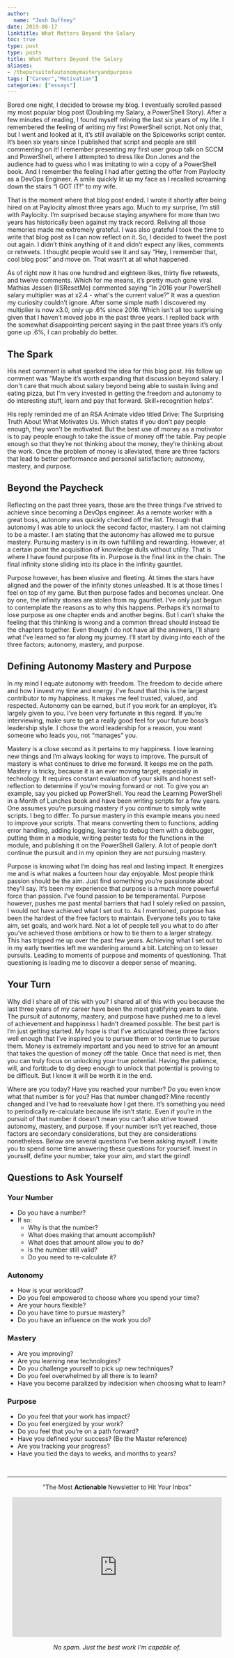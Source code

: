 ```yaml
---
author:
  name: "Josh Duffney"
date: 2019-08-17
linktitle: What Matters Beyond the Salary
toc: true
type: post
type: posts
title: What Matters Beyond the Salary
aliases: 
- /thepursuitofautonomymasteryandpurpose
tags: ["Career","Motivation"]
categories: ["essays"]
---
```


Bored one night, I decided to browse my blog. I eventually scrolled passed my most popular blog post (Doubling my Salary, a PowerShell Story). After a few minutes of reading, I found myself reliving the last six years of my life. I remembered the feeling of writing my first PowerShell script. Not only that, but I went and looked at it, it’s still available on the Spiceworks script center. It’s been six years since I published that script and people are still commenting on it! I remember presenting my first user group talk on SCCM and PowerShell, where I attempted to dress like Don Jones and the audience had to guess who I was imitating to win a copy of a PowerShell book. And I remember the feeling I had after getting the offer from Paylocity as a DevOps Engineer. A smile quickly lit up my face as I recalled screaming down the stairs “I GOT IT!” to my wife.

That is the moment where that blog post ended. I wrote it shortly after being hired on at Paylocity almost three years ago. Much to my surprise, I’m still with Paylocity. I’m surprised because staying anywhere for more than two years has historically been against my track record. Reliving all those memories made me extremely grateful. I was also grateful I took the time to write that blog post as I can now reflect on it. So, I decided to tweet the post out again. I didn’t think anything of it and didn’t expect any likes, comments or retweets. I thought people would see it and say “Hey, I remember that, cool blog post” and move on. That wasn’t at all what happened.

As of right now it has one hundred and eighteen likes, thirty five retweets, and twelve comments. Which for me means, it’s pretty much gone viral. Mathias Jessen (IISResetMe) commented saying “In 2016 your PowerShell salary multiplier was at x2.4 - what's the current value?” It was a question my curiosity couldn’t ignore. After some simple math I discovered my multiplier is now x3.0, only up .6% since 2016. Which isn’t all too surprising given that I haven’t moved jobs in the past three years. I replied back with the somewhat disappointing percent saying in the past three years it’s only gone up .6%, I can probably do better.


## The Spark

His next comment is what sparked the idea for this blog post. His follow up comment was “Maybe it’s worth expanding that discussion beyond salary. I don't care that much about salary beyond being able to sustain living and eating pizza, but I'm very invested in getting the freedom and autonomy to do interesting stuff, learn and pay that forward. Skill+recognition helps”.

His reply reminded me of an RSA Animate video titled Drive: The Surprising Truth About What Motivates Us. Which states if you don’t pay people enough, they won’t be motivated. But the best use of money as a motivator is to pay people enough to take the issue of money off the table. Pay people enough so that they’re not thinking about the money, they’re thinking about the work. Once the problem of money is alleviated, there are three factors that lead to better performance and personal satisfaction; autonomy, mastery, and purpose.


## Beyond the Paycheck

Reflecting on the past three years, those are the three things I’ve strived to achieve since becoming a DevOps engineer. As a remote worker with a great boss, autonomy was quickly checked off the list. Through that autonomy I was able to unlock the second factor, mastery. I am not claiming to be a master. I am stating that the autonomy has allowed me to pursue mastery. Pursuing mastery is in its own fulfilling and rewarding. However, at a certain point the acquisition of knowledge dulls without utility. That is where I have found purpose fits in. Purpose is the final link in the chain. The final infinity stone sliding into its place in the infinity gauntlet.

Purpose however, has been elusive and fleeting. At times the stars have aligned and the power of the infinity stones unleashed. It is at those times I feel on top of my game. But then purpose fades and becomes unclear. One by one, the infinity stones are stolen from my gauntlet. I’ve only just begun to contemplate the reasons as to why this happens. Perhaps it’s normal to lose purpose as one chapter ends and another begins. But I can’t shake the feeling that this thinking is wrong and a common thread should instead tie the chapters together. Even though I do not have all the answers, I’ll share what I’ve learned so far along my journey. I’ll start by diving into each of the three factors; autonomy, mastery, and purpose.

## Defining Autonomy Mastery and Purpose

In my mind I equate autonomy with freedom. The freedom to decide where and how I invest my time and energy. I’ve found that this is the largest contributor to my happiness. It makes me feel trusted, valued, and respected. Autonomy can be earned, but if you work for an employer, it’s largely given to you. I’ve been very fortunate in this regard. If you’re interviewing, make sure to get a really good feel for your future boss’s leadership style. I chose the word leadership for a reason, you want someone who leads you, not “manages” you.

Mastery is a close second as it pertains to my happiness. I love learning new things and I’m always looking for ways to improve. The pursuit of mastery is what continues to drive me forward. It keeps me on the path. Mastery is tricky, because it is an ever moving target, especially in technology. It requires constant evaluation of your skills and honest self-reflection to determine if you’re moving forward or not.  To give you an example, say you picked up PowerShell. You read the Learning PowerShell in a Month of Lunches book and have been writing scripts for a few years. One assumes you’re pursuing mastery if you continue to simply write scripts. I beg to differ. To pursue mastery in this example means you need to improve your scripts. That means converting them to functions, adding error handling, adding logging, learning to debug them with a debugger, putting them in a module, writing pester tests for the functions in the module, and publishing it on the PowerShell Gallery. A lot of people don’t continue the pursuit and in my opinion they are not pursuing mastery.

Purpose is knowing what I’m doing has real and lasting impact. It energizes me and is what makes a fourteen hour day enjoyable. Most people think passion should be the aim. Just find something you’re passionate about they’ll say. It’s been my experience that purpose is a much more powerful force than passion. I’ve found passion to be temperamental. Purpose however, pushes me past mental barriers that had I solely relied on passion, I would not have achieved what I set out to. As I mentioned, purpose has been the hardest of the free factors to maintain. Everyone tells you to take aim, set goals, and work hard. Not a lot of people tell you what to do after you’ve achieved those ambitions or how to tie them to a larger strategy. This has tripped me up over the past few years. Achieving what I set out to in my early twenties left me wandering around a bit. Latching on to lesser pursuits. Leading to moments of purpose and moments of questioning. That questioning is leading me to discover a deeper sense of meaning.

## Your Turn

Why did I share all of this with you? I shared all of this with you because the last three years of my career have been the most gratifying years to date. The pursuit of autonomy, mastery, and purpose have pushed me to a level of achievement and happiness I hadn’t dreamed possible. The best part is I’m just getting started. My hope is that I’ve articulated these three factors well enough that I’ve inspired you to pursue them or to continue to pursue them. Money is extremely important and you need to strive for an amount that takes the question of money off the table. Once that need is met, then you can truly focus on unlocking your true potential. Having the patience, will, and fortitude to dig deep enough to unlock that potential is proving to be difficult. But I know it will be worth it in the end. 

Where are you today? Have you reached your number? Do you even know what that number is for you? Has that number changed? Mine recently changed and I’ve had to reevaluate how I get there. It’s something you need to periodically re-calculate because life isn’t static. Even if you’re in the pursuit of that number it doesn’t mean you can’t also strive toward autonomy, mastery, and purpose. If your number isn’t yet reached, those factors are secondary considerations, but they are considerations nonetheless. Below are several questions I’ve been asking myself. I invite you to spend some time answering these questions for yourself. Invest in yourself, define your number, take your aim, and start the grind! 

## Questions to Ask Yourself

### Your Number
* Do you have a number?
* If so:
    *  Why is that the number?
    * What does making that amount accomplish?
    * What does that amount allow you to do?
    * Is the number still valid?
    * Do you need to re-calculate it?

### Autonomy
* How is your workload?
* Do you feel empowered to choose where you spend your time?
* Are your hours flexible?
* Do you have time to pursue mastery?
* Do you have an influence on the work you do?

### Mastery
* Are you improving?
* Are you learning new technologies?
* Do you challenge yourself to pick up new techniques? 
* Do you feel overwhelmed by all there is to learn?
* Have you become paralized by indecision when choosing what to learn?

### Purpose
* Do you feel that your work has impact?
* Do you feel energized by your work?
* Do you feel that you’re on a path forward?
* Have you defined your success? (Be the Master reference)
* Are you tracking your progress?
* Have you tied the days to weeks, and months to years?

<br>

---

<div align="center">
<p>"The Most <b>Actionable</b> Newsletter to Hit Your Inbox"</p>
<iframe src="https://duffney.substack.com/embed" width="480" height="320" style="border:1px solid #EEE; background:white;" frameborder="0" scrolling="no"></iframe>
<p><i>No spam. Just the best work I'm capable of.</i></p>
</div>

<br>
